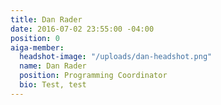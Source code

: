```yaml
---
title: Dan Rader
date: 2016-07-02 23:55:00 -04:00
position: 0
aiga-member:
  headshot-image: "/uploads/dan-headshot.png"
  name: Dan Rader
  position: Programming Coordinator
  bio: Test, test
---
```



